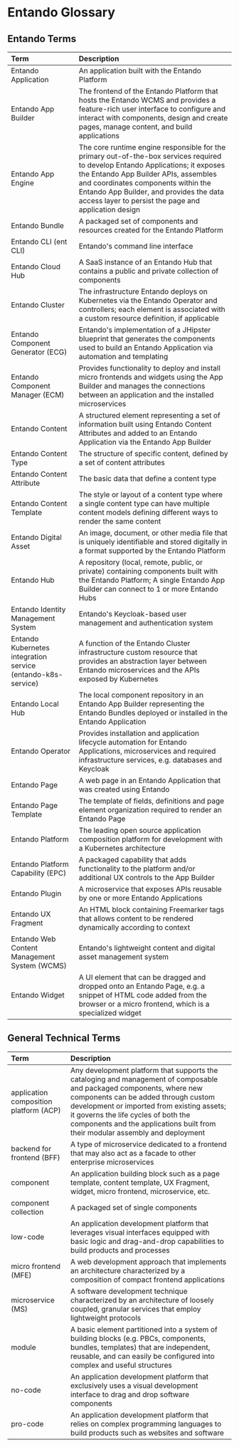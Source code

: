 # Entando Glossary

## Entando Terms

| Term |  Description
|:--|:--
| Entando Application | An application built with the Entando Platform |
| Entando App Builder | The frontend of the Entando Platform that hosts the Entando WCMS and provides a feature-rich user interface to configure and interact with components, design and create pages, manage content, and build applications |
| Entando App Engine | The core runtime engine responsible for the primary out-of-the-box services required to develop Entando Applications; it exposes the Entando App Builder APIs, assembles and coordinates components within the Entando App Builder, and provides the data access layer to persist the page and application design |
| Entando Bundle | A packaged set of components and resources created for the Entando Platform |
| Entando CLI (ent CLI) | Entando's command line interface |
| Entando Cloud Hub | A SaaS instance of an Entando Hub that contains a public and private collection of components |
| Entando Cluster | The infrastructure Entando deploys on Kubernetes via the Entando Operator and controllers; each element is associated with a custom resource definition, if applicable |
| Entando Component Generator (ECG) | Entando's implementation of a JHipster blueprint that generates the components used to build an Entando Application via automation and templating |
| Entando Component Manager (ECM) | Provides functionality to deploy and install micro frontends and widgets using the App Builder and manages the connections between an application and the installed microservices |
| Entando Content | A structured element representing a set of information built using Entando Content Attributes and added to an Entando Application via the Entando App Builder |
| Entando Content Type | The structure of specific content, defined by a set of content attributes |
| Entando Content Attribute | The basic data that define a content type |
| Entando Content Template | The style or layout of a content type where a single content type can have multiple content models defining different ways to render the same content |
| Entando Digital Asset | An image, document, or other media file that is uniquely identifiable and stored digitally in a format supported by the Entando Platform |
| Entando Hub |  A repository (local, remote, public, or private) containing components built with the Entando Platform; A single Entando App Builder can connect to 1 or more Entando Hubs |
| Entando Identity Management System | Entando's Keycloak-based user management and authentication system |
| Entando Kubernetes integration service (entando-k8s-service) | A function of the Entando Cluster infrastructure custom resource that provides an abstraction layer between Entando microservices and the APIs exposed by Kubernetes |
| Entando Local Hub | The local component repository in an Entando App Builder representing the Entando Bundles deployed or installed in the Entando Application |
| Entando Operator | Provides installation and application lifecycle automation for Entando Applications, microservices and required infrastructure services, e.g. databases and Keycloak |
| Entando Page | A web page in an Entando Application that was created using Entando |
| Entando Page Template | The template of fields, definitions and page element organization required to render an Entando Page |
| Entando Platform | The leading open source application composition platform for development with a Kubernetes architecture |
| Entando Platform Capability (EPC) | A packaged capability that adds functionality to the platform and/or additional UX controls to the App Builder |
| Entando Plugin | A microservice that exposes APIs reusable by one or more Entando Applications |
| Entando UX Fragment | An HTML block containing Freemarker tags that allows content to be rendered dynamically according to context |
| Entando Web Content Management System (WCMS) | Entando's lightweight content and digital asset management system |
| Entando Widget | A UI element that can be dragged and dropped onto an Entando Page, e.g. a snippet of HTML code added from the browser or a micro frontend, which is a specialized widget |


## General Technical Terms

| Term |  Description
|:--|:--
| application composition platform (ACP) | Any development platform that supports the cataloging and management of composable and packaged components, where new components can be added through custom development or imported from existing assets; it governs the life cycles of both the components and the applications built from their modular assembly and deployment |
| backend for frontend (BFF) | A type of microservice dedicated to a frontend that may also act as a facade to other enterprise microservices |
| component | An application building block such as a page template, content template, UX Fragment, widget, micro frontend, microservice, etc. |
| component collection | A packaged set of single components |
| low-code | An application development platform that leverages visual interfaces equipped with basic logic and drag-and-drop capabilities to build products and processes |
| micro frontend (MFE) | A web development approach that implements an architecture characterized by a composition of compact frontend applications |
| microservice (MS) | A software development technique characterized by an architecture of loosely coupled, granular services that employ lightweight protocols |
| module | A basic element partitioned into a system of building blocks (e.g. PBCs, components, bundles, templates) that are independent, reusable, and can easily be configured into complex and useful structures |
| no-code | An application development platform that exclusively uses a visual development interface to drag and drop software components |
| pro-code | An application development platform that relies on complex programming languages to build products such as websites and software |






